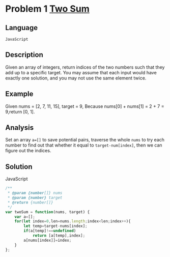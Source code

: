 # Problem 1 [Two Sum](https://leetcode-cn.com/problems/two-sum/)

## Language

`JavaScript`

## Description

Given an array of integers, return indices of the two numbers such that they add up to a specific target.
You may assume that each input would have exactly one solution, and you may not use the same element twice.

## Example

Given nums = [2, 7, 11, 15], target = 9,
Because nums[0] + nums[1] = 2 + 7 = 9,return [0, 1].

## Analysis

Set an array `a=[]` to save potential pairs, traverse the whole `nums` to try each number to find out that whether it equal to `target-num[index]`, then we can figure out the indices.

## Solution

JavaScript

```js
/**
 * @param {number[]} nums
 * @param {number} target
 * @return {number[]}
 */
var twoSum = function(nums, target) {
    var a=[];
    for(let index=0,len=nums.length;index<len;index++){
        let temp=target-nums[index];
        if(a[temp]!==undefined)
            return [a[temp],index];
        a[nums[index]]=index;
    }
};
```
